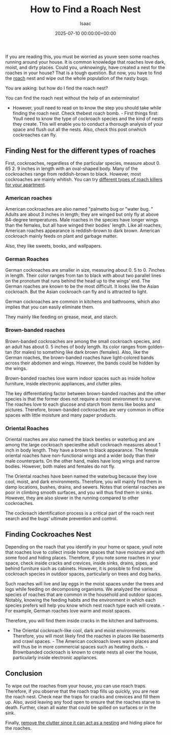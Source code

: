 ﻿---
title: How to Find a Roach Nest
description: If you are reading this, you must be worried as youve seen some roaches running around your house. It is common knowledge that roaches love dark, moist, and...
slug: /how-to-find-a-roach-nest/
date: 2025-07-10 00:00:00+00:00
lastmod: 2025-07-10 00:00:00+03:00
author: Isaac
categories:
- Cockroaches
- Guide
tags:
- cockroaches
- roach
- nest
layout: post
---

If you are reading this, you must be worried as youve seen some roaches running around your house. It is common knowledge that roaches love dark, moist, and dirty places. Could you, unknowingly, have created a nest for the roaches in your house? That is a tough question. But now, you have to find the [roach](https://pestpolicy.com/bengal-roach-spray-review/) nest and wipe out the whole population of the nasty bugs.

You are asking: but how do I find the roach nest?

You can find the roach nest without the help of an exterminator!

- However, youll need to read on to know the step you should take while finding the roach nest. Check thebest roach bomb. - First things first: Youll need to know the type of cockroach species and the kind of nests they create. This will enable you to conduct a thorough analysis of your space and flush out all the nests. Also, check this post onwhich cockroaches can fly.

##  Finding Nest for the different types of roaches

First, cockroaches, regardless of the particular species, measure about 0. 65 2. 9 inches in length with an oval-shaped body. Many of the cockroaches range from reddish-brown to black. However, most cockroaches are mainly whitish. You can try [different types of roach killers for your apartment](https://pestpolicy.com/best-roach-killer-for-apartments/).

###  American roaches

American cockroaches are also named "palmetto bug or "water bug. " Adults are about 3 inches in length; they are winged but only fly at above 84-degree temperatures. Male roaches in the species have longer wings than the females, but all have winged their bodies' length. Like all roaches, American roaches appearance is reddish-brown to dark brown. American cockroach mainly feeds on plant and garbage matter.

Also, they like sweets, books, and wallpapers.

###  German Roaches

German cockroaches are smaller in size, measuring about 0. 5 to 0. 7inches in length. Their color ranges from tan to black with about two parallel lines on the pronotum that runs behind the head up to the wings' end. The German roaches are known to be the most difficult. It looks like the Asian cockroach. But the Asian cockroach can fly and is attracted to light.

German cockroaches are common in kitchens and bathrooms, which also implies that you can easily eliminate them.

They mainly like feeding on grease, meat, and starch.

###  Brown-banded roaches

Brown-banded cockroaches are among the small cockroach species, and an adult has about 0. 5 inches of body length. Its color ranges from golden-tan (for males) to something like dark brown (females). Also, like the German roaches, the brown-banded roaches have light-colored bands across their abdomen and wings. However, the bands could be hidden by the wings.

Brown-banded roaches love warm indoor spaces such as inside hollow furniture, inside electronic appliances, and clutter piles.

The key differentiating factor between brown-banded roaches and the other species is that the former does not require a moist environment to survive. The roaches love to each glucose and starch from items like books and pictures. Therefore, brown-banded cockroaches are very common in office spaces with little moisture and many paper products.

###  Oriental Roaches

Oriental roaches are also named the black beetles or waterbug and are among the large cockroach speciesthe adult cockroach measures about 1 inch in body length. They have a brown to black appearance. The female oriental roaches have non-functional wings and a wider body than their male counterparts. On the other hand, males have long wings and narrow bodies. However, both males and females do not fly.

The Oriental roaches have been named the waterbug because they love cool, moist, and dark environments. Therefore, you will mainly find them in damp locations, bushes, drains, and sewers. Notes that oriental roaches are poor in climbing smooth surfaces, and you will thus find them in sinks. However, they are also slower in the running compared to other cockroaches.

The cockroach identification process is a critical part of the roach nest search and the bugs' ultimate prevention and control.

##  Finding Cockroaches Nest

Depending on the roach that you identify in your home or space, youll note that roaches love to collect inside home spaces that have moisture and with some food and hiding places. Therefore, if you note some roaches in your space, check inside cracks and crevices, inside sinks, drains, pipes, and behind furniture such as cabinets. However, it is possible to find some cockroach species in outdoor spaces, particularly on trees and dog barks.

Such roaches will live and lay eggs in the moist spaces under the trees and logs while feeding on decomposing organisms. We analyzed the various species of roaches that are common in the household and outdoor spaces. Notably, knowing the feeding habits and the environment in which each species prefers will help you know which nest roach type each will create. - For example, German roaches love warm and moist spaces.

Therefore, you will find them inside cracks in the kitchen and bathrooms.

- The Oriental cockroach-like cool, dark and moist environments. Therefore, you will most likely find the roaches in places like basements and crawl spaces. - The American cockroach loves warm places and will thus be in more commercial spaces such as heating ducts. - Brownbanded cockroach is known to create nests all over the house, particularly inside electronic appliances.

##  Conclusion

To wipe out the roaches from your house, you can use roach traps. Therefore, if you observe that the roach trap fills up quickly, you are near the roach nest. Check near the traps for cracks and crevices and fill them up. Also, avoid leaving any food open to ensure that the roaches starve to death. Further, clean all water that could be spilled on surfaces or in the sink.

Finally, [remove the clutter since it can act as a nesting](https://pestpolicy.com/hornet-nest-removal/) and hiding place for the roaches.

